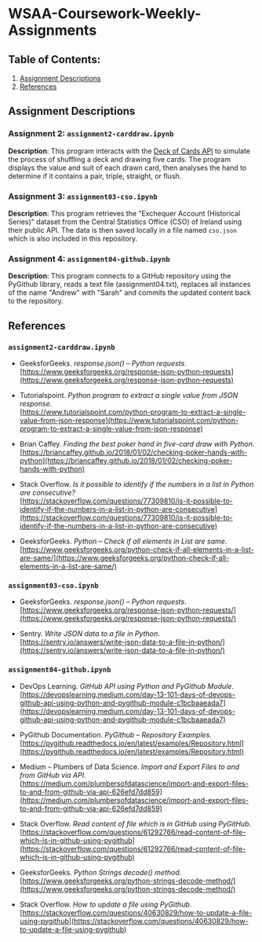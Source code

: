 # WSAA-Coursework-Weekly-Assignments

## Table of Contents:
1. [Assignment Descriptions](#assignment-descriptions)
2. [References](#references)


## Assignment Descriptions

### Assignment 2: `assignment2-carddraw.ipynb`
**Description**: 
This program interacts with the [Deck of Cards API](https://deckofcardsapi.com/) to simulate the process of shuffling a deck and drawing five cards. The program displays the value and suit of each drawn card, then analyses the hand to determine if it contains a pair, triple, straight, or flush.

### Assignment 3: `assignment03-cso.ipynb`
**Description**: 
This program retrieves the "Exchequer Account (Historical Series)" dataset from the Central Statistics Office (CSO) of Ireland using their public API. The data is then saved locally in a file named `cso.json` which is also included in this repository.

### Assignment 4: `assignment04-github.ipynb`
**Description**: 
This program connects to a GitHub repository using the PyGithub library, reads a text file (assignment04.txt), replaces all instances of the name "Andrew" with "Sarah" and commits the updated content back to the repository.



## References

### `assignment2-carddraw.ipynb `

- GeeksforGeeks. *response.json() – Python requests*.  
  [https://www.geeksforgeeks.org/response-json-python-requests](https://www.geeksforgeeks.org/response-json-python-requests)

- Tutorialspoint. *Python program to extract a single value from JSON response*.  
  [https://www.tutorialspoint.com/python-program-to-extract-a-single-value-from-json-response](https://www.tutorialspoint.com/python-program-to-extract-a-single-value-from-json-response)

- Brian Caffey. *Finding the best poker hand in five-card draw with Python*.  
  [https://briancaffey.github.io/2018/01/02/checking-poker-hands-with-python](https://briancaffey.github.io/2018/01/02/checking-poker-hands-with-python)

- Stack Overflow. *Is it possible to identify if the numbers in a list in Python are consecutive?*  
  [https://stackoverflow.com/questions/77309810/is-it-possible-to-identify-if-the-numbers-in-a-list-in-python-are-consecutive](https://stackoverflow.com/questions/77309810/is-it-possible-to-identify-if-the-numbers-in-a-list-in-python-are-consecutive)

- GeeksforGeeks. *Python – Check if all elements in List are same*.  
  [https://www.geeksforgeeks.org/python-check-if-all-elements-in-a-list-are-same/](https://www.geeksforgeeks.org/python-check-if-all-elements-in-a-list-are-same/)

### `assignment03-cso.ipynb`

- GeeksforGeeks. *response.json() – Python requests*.  
  [https://www.geeksforgeeks.org/response-json-python-requests/](https://www.geeksforgeeks.org/response-json-python-requests/)

- Sentry. *Write JSON data to a file in Python*.  
  [https://sentry.io/answers/write-json-data-to-a-file-in-python/](https://sentry.io/answers/write-json-data-to-a-file-in-python/)


### `assignment04-github.ipynb`

- DevOps Learning. *GitHub API using Python and PyGithub Module*.  
  [https://devopslearning.medium.com/day-13-101-days-of-devops-github-api-using-python-and-pygithub-module-c1bcbaaeada7](https://devopslearning.medium.com/day-13-101-days-of-devops-github-api-using-python-and-pygithub-module-c1bcbaaeada7)

- PyGithub Documentation. *PyGithub – Repository Examples*.  
  [https://pygithub.readthedocs.io/en/latest/examples/Repository.html](https://pygithub.readthedocs.io/en/latest/examples/Repository.html)

- Medium – Plumbers of Data Science. *Import and Export Files to and from GitHub via API*.  
  [https://medium.com/plumbersofdatascience/import-and-export-files-to-and-from-github-via-api-626efd7dd859](https://medium.com/plumbersofdatascience/import-and-export-files-to-and-from-github-via-api-626efd7dd859)

- Stack Overflow. *Read content of file which is in GitHub using PyGitHub*.  
  [https://stackoverflow.com/questions/61292766/read-content-of-file-which-is-in-github-using-pygithub](https://stackoverflow.com/questions/61292766/read-content-of-file-which-is-in-github-using-pygithub)

- GeeksforGeeks. *Python Strings decode() method*.  
  [https://www.geeksforgeeks.org/python-strings-decode-method/](https://www.geeksforgeeks.org/python-strings-decode-method/)

- Stack Overflow. *How to update a file using PyGithub*.  
  [https://stackoverflow.com/questions/40630829/how-to-update-a-file-using-pygithub](https://stackoverflow.com/questions/40630829/how-to-update-a-file-using-pygithub)

